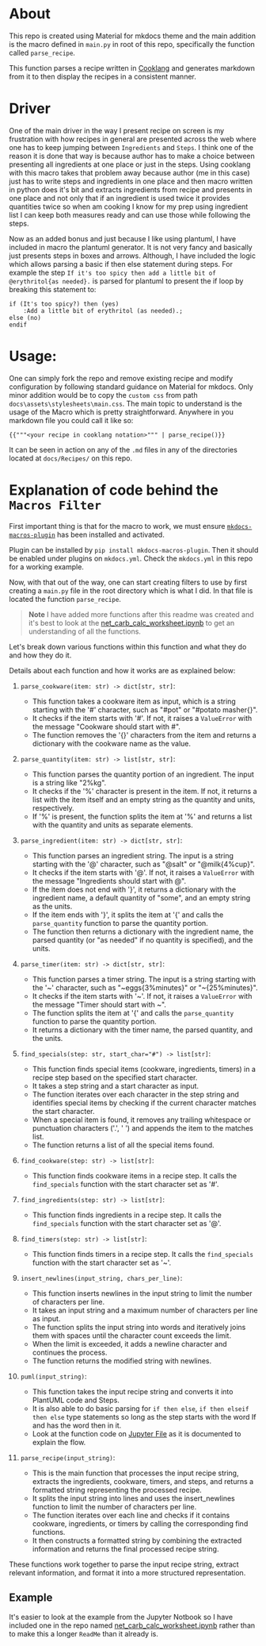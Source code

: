 # About
This repo is created using Material for mkdocs theme and the main addition is the macro defined in `main.py` in root of this repo, specifically the function called `parse_recipe`.

This function parses a recipe written in [Cooklang](https://cooklang.org/) and generates markdown from it to then display the recipes in a consistent manner.

# Driver
One of the main driver in the way I present recipe on screen is my frustration with how recipes in general are presented across the web where one has to keep jumping between `Ingredients` and `Steps`. I think one of the reason it is done that way is because author has to make a choice between presenting all ingredients at one place or just in the steps. Using cooklang with this macro takes that problem away because author (me in this case) just has to write steps and ingredients in one place and then macro written in python does it's bit and extracts ingredients from recipe and presents in one place and not only that if an ingredient is used twice it provides quantities twice so when am cooking I know for my prep using ingredient list I can keep both measures ready and can use those while following the steps.

Now as an added bonus and just because I like using plantuml, I have included in macro the plantuml generator. It is not very fancy and basically just presents steps in boxes and arrows. Although, I have included the logic which allows parsing a basic if then else statement during steps. For example the step `If it's too spicy then add a little bit of @erythritol{as needed}.` is parsed for plantuml to present the if loop by breaking this statement to:

```
if (It's too spicy?) then (yes)
    :Add a little bit of erythritol (as needed).;
else (no)
endif
```

# Usage:

One can simply fork the repo and remove existing recipe and modify configuration by following standard guidance on Material for mkdocs. Only minor addition would be to copy the `custom css` from path `docs\assets\stylesheets\main.css`. The main topic to understand is the usage of the Macro which is pretty straightforward. Anywhere in you markdown file you could call it like so:

```
{{"""<your recipe in cooklang notation>""" | parse_recipe()}}
```

It can be seen in action on any of the `.md` files in any of the directories located at `docs/Recipes/` on this repo.

# Explanation of code behind the `Macros Filter`

First important thing is that for the macro to work, we must ensure [`mkdocs-macros-plugin`](https://mkdocs-macros-plugin.readthedocs.io/en/latest/) has been installed and activated.

Plugin can be installed by `pip install mkdocs-macros-plugin`. Then it should be enabled under plugins on `mkdocs.yml`. Check the `mkdocs.yml` in this repo for a working example.

Now, with that out of the way, one can start creating filters to use by first creating a `main.py` file in the root directory which is what I did. In that file is located the function `parse_recipe`.

> __Note__
> I have added more functions after this readme was created and it's best to look at the [net_carb_calc_worksheet.ipynb](../net_carb_calc_worksheet.ipynb) to get an understanding of all the functions.

Let's break down various functions within this function and what they do and how they do it.

Details about each function and how it works are as explained below:

1. `parse_cookware(item: str) -> dict[str, str]`:
   - This function takes a cookware item as input, which is a string starting with the '#' character, such as "#pot" or "#potato masher{}".
   - It checks if the item starts with '#'. If not, it raises a `ValueError` with the message "Cookware should start with #".
   - The function removes the '{}' characters from the item and returns a dictionary with the cookware name as the value.

2. `parse_quantity(item: str) -> list[str, str]`:
   - This function parses the quantity portion of an ingredient. The input is a string like "2%kg".
   - It checks if the '%' character is present in the item. If not, it returns a list with the item itself and an empty string as the quantity and units, respectively.
   - If '%' is present, the function splits the item at '%' and returns a list with the quantity and units as separate elements.

3. `parse_ingredient(item: str) -> dict[str, str]`:
   - This function parses an ingredient string. The input is a string starting with the '@' character, such as "@salt" or "@milk{4%cup}".
   - It checks if the item starts with '@'. If not, it raises a `ValueError` with the message "Ingredients should start with @".
   - If the item does not end with '}', it returns a dictionary with the ingredient name, a default quantity of "some", and an empty string as the units.
   - If the item ends with '}', it splits the item at '{' and calls the `parse_quantity` function to parse the quantity portion.
   - The function then returns a dictionary with the ingredient name, the parsed quantity (or "as needed" if no quantity is specified), and the units.

4. `parse_timer(item: str) -> dict[str, str]`:
   - This function parses a timer string. The input is a string starting with the '~' character, such as "~eggs{3%minutes}" or "~{25%minutes}".
   - It checks if the item starts with '~'. If not, it raises a `ValueError` with the message "Timer should start with ~".
   - The function splits the item at '{' and calls the `parse_quantity` function to parse the quantity portion.
   - It returns a dictionary with the timer name, the parsed quantity, and the units.

5. `find_specials(step: str, start_char="#") -> list[str]`:
   - This function finds special items (cookware, ingredients, timers) in a recipe step based on the specified start character.
   - It takes a step string and a start character as input.
   - The function iterates over each character in the step string and identifies special items by checking if the current character matches the start character.
   - When a special item is found, it removes any trailing whitespace or punctuation characters ('.', ' ') and appends the item to the matches list.
   - The function returns a list of all the special items found.

6. `find_cookware(step: str) -> list[str]`:
   - This function finds cookware items in a recipe step. It calls the `find_specials` function with the start character set as '#'.

7. `find_ingredients(step: str) -> list[str]`:
   - This function finds ingredients in a recipe step. It calls the `find_specials` function with the start character set as '@'.

8. `find_timers(step: str) -> list[str]`:
   - This function finds timers in a recipe step. It calls the `find_specials` function with the start character set as '~'.

9. `insert_newlines(input_string, chars_per_line)`:
   - This function inserts newlines in the input string to limit the number of characters per line.
   - It takes an input string and a maximum number of characters per line as input.
   - The function splits the input string into words and iteratively joins them with spaces until the character count exceeds the limit.
   - When the limit is exceeded, it adds a newline character and continues the process.
   - The function returns the modified string with newlines.

10. `puml(input_string)`:
    - This function takes the input recipe string and converts it into PlantUML code and Steps.
    - It is also able to do basic parsing for `if then else`, `if then elseif then else` type statements so long as the step starts with the word If and has the word then in it.
    - Look at the function code on [Jupyter File](../Cooklang%20Parser.ipynb) as it is documented to explain the flow.

11. `parse_recipe(input_string)`:
    - This is the main function that processes the input recipe string, extracts the ingredients, cookware, timers, and steps, and returns a formatted string representing the processed recipe.
    - It splits the input string into lines and uses the insert_newlines function to limit the number of characters per line.
    - The function iterates over each line and checks if it contains cookware, ingredients, or timers by calling the corresponding find functions.
    - It then constructs a formatted string by combining the extracted information and returns the final processed recipe string.

These functions work together to parse the input recipe string, extract relevant information, and format it into a more structured representation. 

## Example

It's easier to look at the example from the Jupyter Notbook so I have included one in the repo named [net_carb_calc_worksheet.ipynb](../net_carb_calc_worksheet.ipynb) rather than to make this a longer `ReadMe` than it already is.

